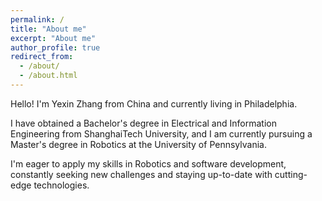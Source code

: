 ```yaml
---
permalink: /
title: "About me"
excerpt: "About me"
author_profile: true
redirect_from: 
  - /about/
  - /about.html
---
```

Hello! I'm Yexin Zhang from China and currently living in Philadelphia. 

I have obtained a Bachelor's degree in Electrical and Information Engineering from ShanghaiTech University, and I am currently pursuing a Master's degree in Robotics at the University of Pennsylvania.

I'm eager to apply my skills in Robotics and software development, constantly seeking new challenges and staying up-to-date with cutting-edge technologies. 

<!-- During my P&G Supply Chain internship, I developed robust object recognition algorithms using point clouds and designed efficient path-planning strategies.

In the AMNR Lab, I worked on exciting projects like an Acoustic Tweezer system for non-contact manipulation on water surfaces and a micro-assembly system for small objects.

I've also excelled in competitions, like the Xilinx China Women in Technology Hackathon, where my team built a Smart Guide Car and won Runner-up and Best Innovation Award in China. 

Hi! My name is Yexin Zhang, I'm from China and now I am living in Philadelphia. I graduated in Electrical and Information Engineering in ShanghaiTech University and I am going to pursue my Master degree in Robotics in University of Pennsylvania.

During my internship at P&G Supply Chain Department, I developed and implemented robust algorithms for object recognition based on point clouds, and designed efficient path-planning strategies.

I have also worked on several exciting research projects in [AMNR Lab](https://www.amnrlab.org), such as constructing an Acoustic Tweezer system, enabling non-contact manipulation on water surfaces, and designing an micro-assembly system for micro-objects.

In addition to my technical skills, I have actively participated in competitions, including the Xilinx China Women in Technology Hackathon, where my team built a Smart Guide Car and won the Runner-up and Best Innovation Award in China region. 

I am excited to leverage my skills and experiences in Robotics and software development. I am constantly seeking new challenges and opportunities to expand my knowledge in cutting-edge technologies.


<div style="display: flex; justify-content: space-between;">
  <div>
    <strong>ShanghaiTech University</strong>
    <br>
    School of Information Science and Technology  
    <br>
    Bachelor of Engineering in Electrical and Information Engineering
  </div>
  <div style="text-align: right;">
    <em>Shanghai, China</em>
    <br>
    <em>Sept.2019-Jun.2023</em>
  </div>
</div>

This is the front page of a website that is powered by the [YexinZ1110 template](https://github.com/YexinZ1110/YexinZ1110.github.io) and hosted on GitHub pages. [GitHub pages](https://pages.github.com) is a free service in which websites are built and hosted from code and data stored in a GitHub repository, automatically updating when a new commit is made to the respository. This template was forked from the [Minimal Mistakes Jekyll Theme](https://mmistakes.github.io/minimal-mistakes/) created by Michael Rose, and then extended to support the kinds of content that academics have: publications, talks, projects, a portfolio, blog posts, and a dynamically-generated CV. You can fork [this repository](https://github.com/YexinZ1110/YexinZ1110.github.io) right now, modify the configuration and markdown files, add your own PDFs and other content, and have your own site for free, with no ads! An older version of this template powers my own personal website at [stuartgeiger.com](http://stuartgeiger.com), which uses [this Github repository](https://github.com/staeiou/staeiou.github.io).

A data-driven personal website -->
<!-- ======
Like many other Jekyll-based GitHub Pages templates, YexinZ1110 makes you separate the website's content from its form. The content & metadata of your website are in structured markdown files, while various other files constitute the theme, specifying how to transform that content & metadata into HTML pages. You keep these various markdown (.md), YAML (.yml), HTML, and CSS files in a public GitHub repository. Each time you commit and push an update to the repository, the [GitHub pages](https://pages.github.com/) service creates static HTML pages based on these files, which are hosted on GitHub's servers free of charge.

Many of the features of dynamic content management systems (like Wordpress) can be achieved in this fashion, using a fraction of the computational resources and with far less vulnerability to hacking and DDoSing. You can also modify the theme to your heart's content without touching the content of your site. If you get to a point where you've broken something in Jekyll/HTML/CSS beyond repair, your markdown files describing your talks, publications, etc. are safe. You can rollback the changes or even delete the repository and start over -- just be sure to save the markdown files! Finally, you can also write scripts that process the structured data on the site, such as [this one](https://github.com/YexinZ1110/YexinZ1110.github.io/blob/master/talkmap.ipynb) that analyzes metadata in pages about talks to display [a map of every location you've given a talk](https://YexinZ1110.github.io/talkmap.html). -->

<!-- Getting started
======
1. Register a GitHub account if you don't have one and confirm your e-mail (required!)
1. Fork [this repository](https://github.com/YexinZ1110/YexinZ1110.github.io) by clicking the "fork" button in the top right. 
1. Go to the repository's settings (rightmost item in the tabs that start with "Code", should be below "Unwatch"). Rename the repository "[your GitHub username].github.io", which will also be your website's URL.
1. Set site-wide configuration and create content & metadata (see below -- also see [this set of diffs](http://archive.is/3TPas) showing what files were changed to set up [an example site](https://getorg-testacct.github.io) for a user with the username "getorg-testacct")
1. Upload any files (like PDFs, .zip files, etc.) to the files/ directory. They will appear at https://[your GitHub username].github.io/files/example.pdf.  
1. Check status by going to the repository settings, in the "GitHub pages" section

Site-wide configuration
------
The main configuration file for the site is in the base directory in [_config.yml](https://github.com/YexinZ1110/YexinZ1110.github.io/blob/master/_config.yml), which defines the content in the sidebars and other site-wide features. You will need to replace the default variables with ones about yourself and your site's github repository. The configuration file for the top menu is in [_data/navigation.yml](https://github.com/YexinZ1110/YexinZ1110.github.io/blob/master/_data/navigation.yml). For example, if you don't have a portfolio or blog posts, you can remove those items from that navigation.yml file to remove them from the header. 

Create content & metadata
------
For site content, there is one markdown file for each type of content, which are stored in directories like _publications, _talks, _posts, _projects, or _pages. For example, each talk is a markdown file in the [_talks directory](https://github.com/YexinZ1110/YexinZ1110.github.io/tree/master/_talks). At the top of each markdown file is structured data in YAML about the talk, which the theme will parse to do lots of cool stuff. The same structured data about a talk is used to generate the list of talks on the [Talks page](https://YexinZ1110.github.io/talks), each [individual page](https://YexinZ1110.github.io/talks/2012-03-01-talk-1) for specific talks, the talks section for the [CV page](https://YexinZ1110.github.io/cv), and the [map of places you've given a talk](https://YexinZ1110.github.io/talkmap.html) (if you run this [python file](https://github.com/YexinZ1110/YexinZ1110.github.io/blob/master/talkmap.py) or [Jupyter notebook](https://github.com/YexinZ1110/YexinZ1110.github.io/blob/master/talkmap.ipynb), which creates the HTML for the map based on the contents of the _talks directory). -->

<!-- **Markdown generator**

I have also created [a set of Jupyter notebooks](https://github.com/YexinZ1110/YexinZ1110.github.io/tree/master/markdown_generator
) that converts a CSV containing structured data about talks or presentations into individual markdown files that will be properly formatted for the YexinZ1110 template. The sample CSVs in that directory are the ones I used to create my own personal website at stuartgeiger.com. My usual workflow is that I keep a spreadsheet of my publications and talks, then run the code in these notebooks to generate the markdown files, then commit and push them to the GitHub repository.

How to edit your site's GitHub repository
------
Many people use a git client to create files on their local computer and then push them to GitHub's servers. If you are not familiar with git, you can directly edit these configuration and markdown files directly in the github.com interface. Navigate to a file (like [this one](https://github.com/YexinZ1110/YexinZ1110.github.io/blob/master/_talks/2012-03-01-talk-1.md) and click the pencil icon in the top right of the content preview (to the right of the "Raw | Blame | History" buttons). You can delete a file by clicking the trashcan icon to the right of the pencil icon. You can also create new files or upload files by navigating to a directory and clicking the "Create new file" or "Upload files" buttons. 

Example: editing a markdown file for a talk
![Editing a markdown file for a talk](/images/editing-talk.png)

For more info
------
More info about configuring YexinZ1110 can be found in [the guide](https://YexinZ1110.github.io/markdown/). The [guides for the Minimal Mistakes theme](https://mmistakes.github.io/minimal-mistakes/docs/configuration/) (which this theme was forked from) might also be helpful. -->